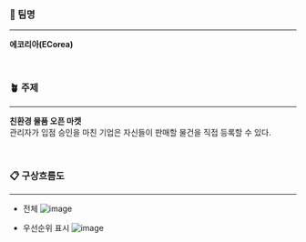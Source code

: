 ### 🌱 팀명
---
**에코리아(ECorea)**

<br>

### 🪴 주제
---
**친환경 물품 오픈 마켓**
<br>관리자가 입점 승인을 마친 기업은 자신들이 판매할 물건을 직접 등록할 수 있다.

<br>

### 📋 구상흐름도
---
- 전체
![image](https://user-images.githubusercontent.com/96477522/158313404-e783f0e3-b22a-4060-9419-0e6300dcca25.png)

- 우선순위 표시
![image](https://user-images.githubusercontent.com/96477522/158314936-5c89e88b-615f-445f-8a79-d31869ec538b.png)
